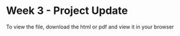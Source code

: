 # Week 3 - Project Update

To view the file, download the html or pdf and view it in your browser	

